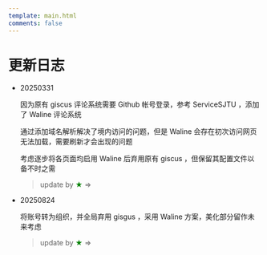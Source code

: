 ```yaml
---
template: main.html
comments: false
---
```


# 更新日志

- 20250331
  
  因为原有 giscus 评论系统需要 Github 帐号登录，参考 ServiceSJTU ，添加了 Waline 评论系统

  通过添加域名解析解决了境内访问的问题，但是 Waline 会存在初次访问网页无法加载，需要刷新才会出现的问题

  考虑逐步将各页面均启用 Waline 后弃用原有 giscus ，但保留其配置文件以备不时之需

  > update by <font color=green>★</font> $\Rightarrow$

- 20250824

  将账号转为组织，并全局弃用 gisgus ，采用 Waline 方案，美化部分留作未来考虑
  
  > update by <font color=green>★</font> $\Rightarrow$
